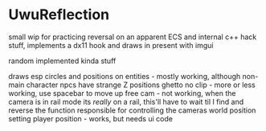 # UwuReflection
small wip for practicing reversal on an apparent ECS and internal c++ hack stuff, implements a dx11 hook and draws in present with imgui

random implemented kinda stuff

draws esp circles and positions on entities - mostly working, although non-main character npcs have strange Z positions
ghetto no clip - more or less working, use spacebar to move up
free cam - not working, when the camera is in rail mode its *really* on a rail, this'll have to wait til I find and reverse the function responsible for controlling the cameras world position
setting player position - works, but needs ui code

